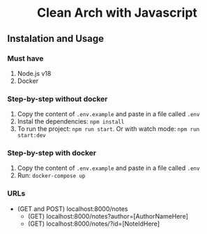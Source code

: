 <h1 align="center">Clean Arch with Javascript</h1>

## Instalation and Usage

### Must have
1. Node.js v18
2. Docker

### Step-by-step without docker
1. Copy the content of `.env.example` and paste in a file called `.env`
2. Instal the dependencies: `npm install`
3. To run the project: `npm run start`. Or with watch mode: `npm run start:dev`

### Step-by-step with docker
1. Copy the content of `.env.example` and paste in a file called `.env`
2. Run: `docker-compose up`

### URLs
* (GET and POST) localhost:8000/notes
  * (GET) localhost:8000/notes?author=[AuthorNameHere]
  * (GET) localhost:8000/notes/?id=[NoteIdHere]
